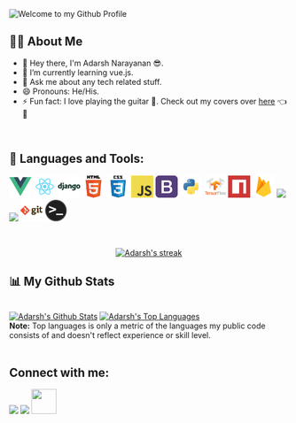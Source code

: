 <img src="https://github.com/BrunnerLivio/brunnerlivio/blob/master/images/welcome.png?raw=true" style="max-width: 100%;" alt="Welcome to my Github Profile" />



## 🙋‍♂️ About Me
- 👋 Hey there, I'm Adarsh Narayanan 😎.
- 🌱 I’m currently learning vue.js.
- 💬 Ask me about any tech related stuff.
- 😄 Pronouns: He/His.
- ⚡ Fun fact: I love playing the guitar 🎸. Check out my covers over <a href = "https://www.instagram.com/the_.guitarist._/">here</a>  👈🤘

<br/>

## 🚀 Languages and Tools:

<p align="left"> 
    <code><img height="40" src="https://raw.githubusercontent.com/github/explore/80688e429a7d4ef2fca1e82350fe8e3517d3494d/topics/vue/vue.png"></code>
    <code><img height="40" src="https://raw.githubusercontent.com/github/explore/80688e429a7d4ef2fca1e82350fe8e3517d3494d/topics/react/react.png"></code>
    <code><img height="40" src="https://raw.githubusercontent.com/github/explore/80688e429a7d4ef2fca1e82350fe8e3517d3494d/topics/django/django.png"></code>
    <code><img height="40" src="https://raw.githubusercontent.com/github/explore/80688e429a7d4ef2fca1e82350fe8e3517d3494d/topics/html/html.png"></code>
    <code><img height="40" src="https://raw.githubusercontent.com/github/explore/80688e429a7d4ef2fca1e82350fe8e3517d3494d/topics/css/css.png"></code>
    <code><img height="40" src="https://raw.githubusercontent.com/github/explore/80688e429a7d4ef2fca1e82350fe8e3517d3494d/topics/javascript/javascript.png"></code>
    <code><img height="40" src="https://raw.githubusercontent.com/github/explore/80688e429a7d4ef2fca1e82350fe8e3517d3494d/topics/bootstrap/bootstrap.png"></code>
    <code><img height="40" src="https://raw.githubusercontent.com/github/explore/80688e429a7d4ef2fca1e82350fe8e3517d3494d/topics/python/python.png"></code>
    <code><img height="40" src="https://raw.githubusercontent.com/github/explore/80688e429a7d4ef2fca1e82350fe8e3517d3494d/topics/tensorflow/tensorflow.png"></code>
    <code><img height="40" src="https://raw.githubusercontent.com/github/explore/80688e429a7d4ef2fca1e82350fe8e3517d3494d/topics/npm/npm.png"></code>
    <code><img height="40" src="https://raw.githubusercontent.com/github/explore/80688e429a7d4ef2fca1e82350fe8e3517d3494d/topics/firebase/firebase.png"></code>
    <code><img height="40" src="https://img.icons8.com/color/48/000000/adobe-xd.png"></code>
    <code><img height="40" src="https://img.icons8.com/plasticine/100/000000/figma.png"></code>
    <code><img height="40" src="https://raw.githubusercontent.com/github/explore/80688e429a7d4ef2fca1e82350fe8e3517d3494d/topics/git/git.png"></code>
    <code><img height="40" src="https://raw.githubusercontent.com/github/explore/80688e429a7d4ef2fca1e82350fe8e3517d3494d/topics/terminal/terminal.png"></code>
<!--     <a href="https://reactjs.org/" target="_blank"> <img src="https://img.icons8.com/color/48/000000/react-native.png"/> </a>
    <a href="https://v3.vuejs.org/" style="padding-right:15px;" target="_blank"> <img src="https://img.icons8.com/color/48/000000/vue-js.png"/>
    <a href="https://www.djangoproject.com/" style="padding-right:15px;" target="_blank"> <img src="https://img.icons8.com/color/48/000000/django.png"/> </a> 
    <a href="https://www.w3.org/html/" target="_blank"> <img src="https://img.icons8.com/color/48/000000/html-5.png"/> </a> 
    <a href="https://www.w3schools.com/css/" target="_blank"> <img src="https://img.icons8.com/color/48/000000/css3.png"/> </a> 
     <a href="https://developer.mozilla.org/en-US/docs/Web/JavaScript" target="_blank"> <img src="https://img.icons8.com/color/48/000000/javascript.png"/> </a> 
    <a href="https://getbootstrap.com" target="_blank"> <img src="https://img.icons8.com/color/48/000000/bootstrap.png"/> </a> 
    <a href="https://www.python.org" target="_blank"> <img src="https://img.icons8.com/color/48/000000/python.png"/> </a>    
    <a href="https://www.tensorflow.org/" target="_blank"> <img src="https://img.icons8.com/color/50/000000/tensorflow.png"/> </a>   
    <a href="https://www.npmjs.com/" style="padding-left:8px;" target="_blank"> <img src="https://img.icons8.com/color/50/000000/npm.png"/> </a>   
    <a href="https://firebase.google.com/" target="_blank"> <img src="https://img.icons8.com/color/48/000000/firebase.png"/> </a> 
    <a href="https://www.adobe.com/in/products/xd.html" target="_blank"> <img src="https://img.icons8.com/color/48/000000/adobe-xd.png"/> </a> 
    <a href="https://www.figma.com" target="_blank"> <img src="https://img.icons8.com/plasticine/100/000000/figma.png"/ width="45" height="45"> </a> 
    <a href="https://git-scm.com/" target="_blank"> <img src="https://img.icons8.com/color/48/000000/git.png"/> </a>  -->
</p>

<!-- [![React Badge](https://img.shields.io/badge/-React-61DBFB?style=for-the-badge&labelColor=black&logo=react&logoColor=61DBFB)](#)  [![Javascript Badge](https://img.shields.io/badge/-Javascript-F0DB4F?style=for-the-badge&labelColor=black&logo=javascript&logoColor=F0DB4F)](#) [![Typescript Badge](https://img.shields.io/badge/-Typescript-007acc?style=for-the-badge&labelColor=black&logo=typescript&logoColor=007acc)](#) [![Nodejs Badge](https://img.shields.io/badge/-Nodejs-3C873A?style=for-the-badge&labelColor=black&logo=node.js&logoColor=3C873A)](#) [![GraphQL Badge](https://img.shields.io/badge/-GraphQl-e535ab?style=for-the-badge&labelColor=black&logo=node.js&logoColor=e535ab)](#) -->
<br/>

<p align="center">
    <a href="https://github.com/Adarsh88/github-readme-streak-stats">
        <img title="🔥 Get streak stats for your profile at git.io/streak-stats" alt="Adarsh's streak" src="https://github-readme-streak-stats.herokuapp.com/?user=Adarsh88&theme=black-ice&hide_border=true&stroke=0000&background=060A0CD0"/>
    </a>
</p>

## 📊 My Github Stats

  <br/>
    <a href="https://github.com/Adarsh88/github-readme-stats"><img alt="Adarsh's Github Stats" src="https://github-readme-stats.vercel.app/api?username=Adarsh88&show_icons=true&count_private=true&theme=react&hide_border=true&bg_color=0D1117" /></a>
  <a href="https://github.com/Adarsh88/github-readme-stats"><img alt="Adarsh's Top Languages" src="https://github-readme-stats.vercel.app/api/top-langs/?username=Adarsh88&langs_count=8&count_private=true&layout=compact&theme=react&hide_border=true&bg_color=0D1117" /></a>
  <br/>
  <b>Note:</b> Top languages is only a metric of the languages my public code consists of and doesn't reflect experience or skill level.


<br/>
<br/>


## Connect with me:
<p align="left">

<a href = "https://www.linkedin.com/in/adarsh-narayanan-44b31575/" target="_blank"><img src="https://img.icons8.com/fluent/48/000000/linkedin.png"/></a>
<a href = "https://www.instagram.com/the_.guitarist._/"><img src="https://img.icons8.com/fluent/48/000000/instagram-new.png"/></a>
<a href = "https://www.facebook.com/AAApod/"> <img src="https://img.icons8.com/fluent/100/000000/facebook-new.png" width="45" height="45"/></a>

</p>


